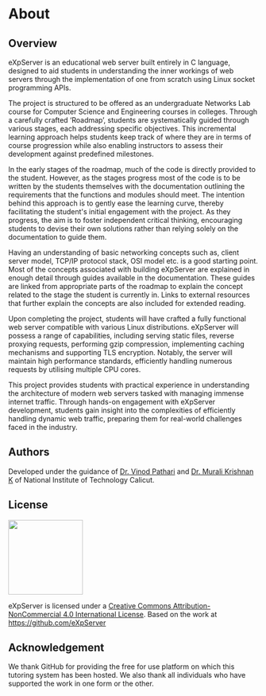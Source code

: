 <script setup>
import { VPTeamMembers } from 'vitepress/theme'

const members = [
  {
    avatar: 'https://www.github.com/emanuelchristo.png',
    name: 'Emanuel Christo',
    title: 'Developer',
    links: [
      { icon: 'github', link: 'https://github.com/emanuelchristo' },
      { icon: 'linkedin', link: 'https://ecris.in/' }
    ]
  }, {
    avatar: 'https://www.github.com/aadhavanpl.png',
    name: 'Aadhavan PL',
    title: 'Developer',
    links: [
      { icon: 'github', link: 'https://github.com/aadhavanpl' },
      { icon: 'linkedin', link: 'https://aadhii.in/' }
    ]
  },
]
</script>

# About

## Overview

eXpServer is an educational web server built entirely in C language, designed to aid students in understanding the inner workings of web servers through the implementation of one from scratch using Linux socket programming APIs.

The project is structured to be offered as an undergraduate Networks Lab course for Computer Science and Engineering courses in colleges. Through a carefully crafted ‘Roadmap’, students are systematically guided through various stages, each addressing specific objectives. This incremental learning approach helps students keep track of where they are in terms of course progression while also enabling instructors to assess their development against predefined milestones.

In the early stages of the roadmap, much of the code is directly provided to the student. However, as the stages progress most of the code is to be written by the students themselves with the documentation outlining the requirements that the functions and modules should meet. The intention behind this approach is to gently ease the learning curve, thereby facilitating the student's initial engagement with the project. As they progress, the aim is to foster independent critical thinking, encouraging students to devise their own solutions rather than relying solely on the documentation to guide them.

Having an understanding of basic networking concepts such as, client server model, TCP/IP protocol stack, OSI model etc. is a good starting point. Most of the concepts associated with building eXpServer are explained in enough detail through guides available in the documentation. These guides are linked from appropriate parts of the roadmap to explain the concept related to the stage the student is currently in. Links to external resources that further explain the concepts are also included for extended reading.

Upon completing the project, students will have crafted a fully functional web server compatible with various Linux distributions. eXpServer will possess a range of capabilities, including serving static files, reverse proxying requests, performing gzip compression, implementing caching mechanisms and supporting TLS encryption. Notably, the server will maintain high performance standards, efficiently handling numerous requests by utilising multiple CPU cores.

This project provides students with practical experience in understanding the architecture of modern web servers tasked with managing immense internet traffic. Through hands-on engagement with eXpServer development, students gain insight into the complexities of efficiently handling dynamic web traffic, preparing them for real-world challenges faced in the industry.

## Authors

<VPTeamMembers size="small" :members="members" />

Developed under the guidance of [Dr. Vinod Pathari](https://nitc.ac.in/department/computer-science-amp-engineering/faculty-and-staff/faculty/f6ebabe0-ef35-4efd-964a-59325844b7c5) and [Dr. Murali Krishnan K](https://nitc.ac.in/department/computer-science-amp-engineering/faculty-and-staff/faculty/bdb94a31-f29a-4fb0-b4d5-7db9be64edef) of National Institute of Technology Calicut.

## License

<img src="/assets/common/ccbync.png" width="150">

eXpServer is licensed under a [Creative Commons Attribution-NonCommercial 4.0 International License](https://creativecommons.org/licenses/by-nc/4.0/). Based on the work at https://github.com/eXpServer

## Acknowledgement

We thank GitHub for providing the free for use platform on which this tutoring system has been hosted. We also thank all individuals who have supported the work in one form or the other.
